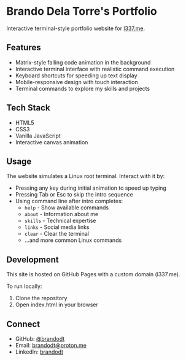 # Brando Dela Torre's Portfolio

Interactive terminal-style portfolio website for [l337.me](https://l337.me).

## Features

- Matrix-style falling code animation in the background
- Interactive terminal interface with realistic command execution
- Keyboard shortcuts for speeding up text display
- Mobile-responsive design with touch interaction
- Terminal commands to explore my skills and projects

## Tech Stack

- HTML5
- CSS3
- Vanilla JavaScript
- Interactive canvas animation

## Usage

The website simulates a Linux root terminal. Interact with it by:
- Pressing any key during initial animation to speed up typing
- Pressing Tab or Esc to skip the intro sequence
- Using command line after intro completes:
  - `help` - Show available commands
  - `about` - Information about me
  - `skills` - Technical expertise
  - `links` - Social media links
  - `clear` - Clear the terminal
  - ...and more common Linux commands

## Development

This site is hosted on GitHub Pages with a custom domain (l337.me).

To run locally:
1. Clone the repository
2. Open index.html in your browser

## Connect

- GitHub: [@brandodt](https://github.com/brandodt)
- Email: brandodt@proton.me
- LinkedIn: [brandodt](https://www.linkedin.com/in/brandodt)